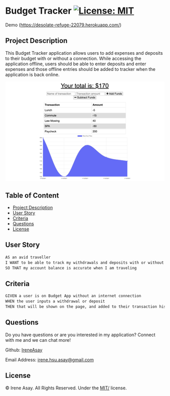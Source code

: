# Budget Tracker [![License: MIT](https://img.shields.io/badge/License-MIT-yellow.svg)](https://opensource.org/licenses/MIT)

Demo (https://desolate-refuge-22079.herokuapp.com/)

## Project Description

This Budget Tracker application allows users to add expenses and deposits to their budget with or without a connection. While accessing the application offline, users should be able to enter deposits and enter expenses and those offline entries should be added to tracker when the application is back online.

![Screenshot](/public/BT_screenshot.png)

## Table of Content

- [Project Description](#project-description)
- [User Story](#user-story)
- [Criteria](#criteria)
- [Questions](#questions)
- [License](#license)

## User Story

```md
AS an avid traveller
I WANT to be able to track my withdrawals and deposits with or without a data/internet connection
SO THAT my account balance is accurate when I am traveling
```

## Criteria

```md
GIVEN a user is on Budget App without an internet connection
WHEN the user inputs a withdrawal or deposit
THEN that will be shown on the page, and added to their transaction history when their connection is back online.
```

## Questions

Do you have questions or are you interested in my application? Connect with me and we can chat more!

Github: <a href="https://github.com/IreneAsay" target="_blank">IreneAsay</a>

Email Address: irene.hsu.asay@gmail.com

## License

© Irene Asay. All Rights Reserved. Under the [MIT/](./LICENSE) license.
